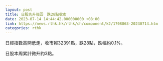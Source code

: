 ```yaml
---
layout: post
title: 日股先升後回　跌28點收市
date: 2023-07-14 14:44:42.000000000 +08:00
link: https://news.rthk.hk/rthk/ch/component/k2/1708863-20230714.htm
categories: rthk
---
```


日經指數高開低走，收市報32391點，跌28點，跌幅約0.1%。

日股本周累計微升約3點。
